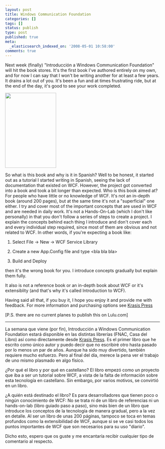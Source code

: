```yaml
---
layout: post
title: Windows Communication Foundation
categories: []
tags: []
status: publish
type: post
published: true
meta:
  _elasticsearch_indexed_on: '2008-05-01 10:58:00'
comments: true
---
```

Next week (finally) "Introducción a Windows Communication Foundation" will hit the book stores. It's the first book I've authored entirely on my own, and for now I can say that I won't be writing another for at least a few years. It drains a lot out of you. It's been a fun and at times frustrating ride, but at the end of the day, it's good to see your work completed.

<a href="http://hhariri.files.wordpress.com/2008/05/7.png"><img class="alignnone size-full wp-image-657" title="7" src="http://hhariri.files.wordpress.com/2008/05/7.png" alt="" width="166" height="244" /></a>

So what is this book and why is it in Spanish? Well to be honest, it started out as a tutorial I started writing in Spanish, seeing the lack of documentation that existed on WCF. However, the project got converted into a book and took a bit longer than expected. Who is this book aimed at? For people who have little or no knowledge of WCF. It's not an in-depth book (around 200 pages), but at the same time it's not a "superficial" one either. I try and cover most of the important concepts that are used in WCF and are needed in daily work.
It's not a Hands-On-Lab (which I don't like personally) in that you don't follow a series of steps to create a project. I explain the concepts behind each thing I introduce and don't cover each and every individual step required, since most of them are obvious and not related to WCF. In other words, if you're expecting a book like:

1. Select File -&gt; New -&gt; WCF Service Library

2. Create a new App.Config file and type &lt;bla bla bla&gt;

3. Build and Deploy

then it's the wrong book for you. I introduce concepts gradually but explain them fully.

It also is not a reference book or an in-depth book about WCF or it's extensiblity (and that's why it's called Introduction to WCF).

Having said all that, if you buy it, I hope you enjoy it and provide me with feedback. For more information and purchasing options see <a href="http://www.krasispress.com">Krasis Press</a>

[P.S. there are no current planes to publish this on Lulu.com]

-------------------------------------------------------------------

La semana que viene (por fin), Introducción a Windows Communication Foundation estará disponible en las distintas librerías (FNAC, Casa del Libro) así como directamente desde <a href="http://www.krasispress.com">Krasis Press</a>. Es el primer libro que he escrito como único autor y puedo decir que no escribiré otro hasta pasado por lo menos un par de años. Aunque ha sido muy divertido, también requiere mucho esfuerzo. Pero al final del día, merece la pena ver el trabajo de uno mismo plasmado en algo físico.

¿Por qué el libro y por qué en castellano? El libro empezó como un proyecto que iba a ser un tutorial sobre WCF, a vista de la falta de información sobre esta tecnología en castellano. Sin embargo, por varios motivos, se convirtió en un libro.

¿A quién está destinado el libro? Es para desarrolladores que tienen poco o ningún conocimiento de WCF: No se trata ni de un libro de referencias ni un hands-on-lab (libro guiado paso a paso), sino más bien de un libro que introduce los conceptos de la tecnología de manera gradual, pero a la vez en detalle. Al ser un libro de unas 200 páginas, tampoco se toca en temas profundos como la extensibilidad de WCF, aunque si se ve casi todos los puntos importantes de WCF que son necesarios para su uso "diario".

Dicho esto, espero que os guste y me encantaría recibir cualquier tipo de comentario al respecto.
